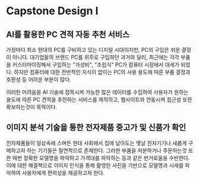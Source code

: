 # Capstone Design I

## AI를 활용한 PC 견적 자동 추천 서비스 

가정마다 최소 한대의 PC를 구비하고 있는 디지털 시대이지만, PC의 구입은 쉬운 결정이 아니다.
대기업들의 브랜드 PC를 위주로 구입하던 과거와 달리, 최근에는 각각 부품을 커스터마이징해서 구입하는 
"가성비", "조립식" PC가 컴퓨터 시장에서 대세가 되었다.
하지만 컴퓨터에 대한 전반적인 지식이 없이는 PC의 사용 용도에 따른 부품 결정과 호환성 등 어려운 부분이 많다.

이러한 어려움을 AI 기술에 접목시켜 가능한 많은 데이터를 수집하여 사용자가 원하는 용도에 따른 PC 견적을 
추천하는 서비스를 제작하고, 웹사이트와 연동시켜 접근성 또한 확보하는것이 목적이다.


## 이미지 분석 기술을 통한 전자제품 중고가 및 신품가 확인

전자제품들이 일상속에 스며든 현대 사회에서 집에 남아도는 옛날 전자기기나 새롭게 구매하고자 하는 기기들은 필연적으로 존재한다.
그러한 부품을 처분하거나 주문하는것 또한 매번 정확한 모델명을 파악하고 가격대를 파악하는 등과 같은 번거로움을 수반한다.
이에 대한 해결책으로 이미지 인식을 통해 촬영한 사진을 기반으로 모델명과 시세를 파악하여 사용자에게 편의성을 제공하고자 한다.

